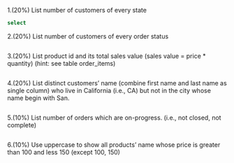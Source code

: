 1.(20%) List number of customers of every state

```sql
select 
```

2.(20%) List number of customers of every order status

```sql

```

3.(20%) List product id and its total sales value (sales value = price * quantity) (hint: see table order_items)

```sql

```

4.(20%) List distinct customers’ name (combine first name and last name as single column) who live in California (i.e., CA) but not in the city whose name begin with San.

```sql

```

5.(10%) List number of orders which are on-progress. (i.e., not closed, not complete)

```sql

```

6.(10%) Use uppercase to show all products’ name whose price is greater than 100 and less 150 (except 100, 150)

```sql

```
